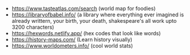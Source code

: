 * https://www.tasteatlas.com/search (world map for foodies)
* https://libraryofbabel.info/ (a library where everything ever imagined is already writtern, your birth, your death, shakespeare's all work upto 3200 characters)
* https://hexwords.netlify.app/ (hex codes that look like words)
* https://history-maps.com/ (Learn history visually)
* https://www.worldometers.info/ (cool world stats)
